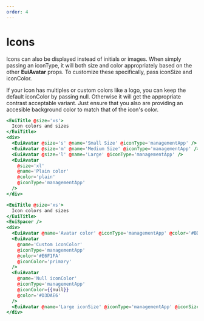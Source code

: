 ```yaml
---
order: 4
---
```


# Icons

<EuiText>
  <p>

Icons can also be displayed instead of initials or images. When simply passing an <EuiCode>iconType</EuiCode>, it will both size and color appropriately based on the other <strong>EuiAvatar</strong> props. To customize these specifically, pass <EuiCode>iconSize</EuiCode> and <EuiCode>iconColor</EuiCode>.

If your icon has multiples or custom colors like a logo, you can keep the default <EuiCode>iconColor</EuiCode> by passing <EuiCode>null</EuiCode>. Otherwise it will get the appropriate contrast acceptable variant. Just ensure that you also are providing an accesible background color to match that of the icon's color.

  </p>
</EuiText>

```hbs template
<EuiTitle @size='xs'>
  Icon colors and sizes
</EuiTitle>
<div>
  <EuiAvatar @size='s' @name='Small Size' @iconType='managementApp' />
  <EuiAvatar @size='m' @name='Medium Size' @iconType='managementApp' />
  <EuiAvatar @size='l' @name='Large' @iconType='managementApp' />
  <EuiAvatar
    @size='xl'
    @name='Plain color'
    @color='plain'
    @iconType='managementApp'
  />
</div>

<EuiTitle @size='xs'>
  Icon colors and sizes
</EuiTitle>
<EuiSpacer />
<div>
  <EuiAvatar @name='Avatar color' @iconType='managementApp' @color='#BD10E0' />
  <EuiAvatar
    @name='Custom iconColor'
    @iconType='managementApp'
    @color='#E6F1FA'
    @iconColor='primary'
  />
  <EuiAvatar
    @name='Null iconColor'
    @iconType='managementApp'
    @iconColor={{null}}
    @color='#D3DAE6'
  />
  <EuiAvatar @name='Large iconSize' @iconType='managementApp' @iconSize='l' />
</div>
```
